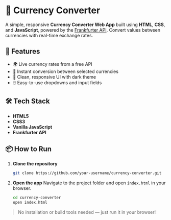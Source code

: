 

# 💱 Currency Converter

A simple, responsive **Currency Converter Web App** built using **HTML**, **CSS**, and **JavaScript**, powered by the [Frankfurter API](https://www.frankfurter.app/). Convert values between currencies with real-time exchange rates.

## 🚀 Features

* 🌍 Live currency rates from a free API
* 🔄 Instant conversion between selected currencies
* 🎨 Clean, responsive UI with dark theme
* 🖱️ Easy-to-use dropdowns and input fields

## 🛠 Tech Stack

* **HTML5**
* **CSS3**
* **Vanilla JavaScript**
* **Frankfurter API**

## 📦 How to Run

1. **Clone the repository**

   ```bash
   git clone https://github.com/your-username/currency-converter.git
   ```

2. **Open the app**
   Navigate to the project folder and open `index.html` in your browser.

   ```bash
   cd currency-converter
   open index.html
   ```

> No installation or build tools needed — just run it in your browser!

